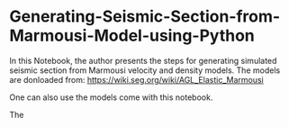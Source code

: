 # Generating-Seismic-Section-from-Marmousi-Model-using-Python
In this Notebook, the author presents the steps for generating simulated seismic section from Marmousi velocity and density models. The models are donloaded from:
https://wiki.seg.org/wiki/AGL_Elastic_Marmousi

One can also use the models come with this notebook.

The 
